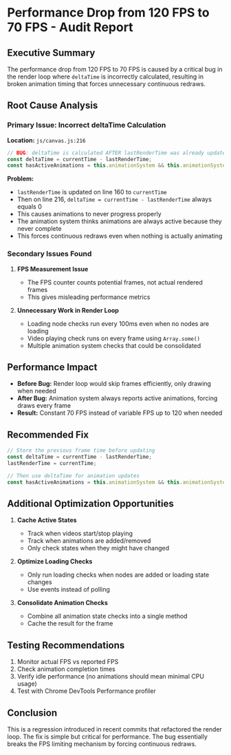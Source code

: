 # Performance Drop from 120 FPS to 70 FPS - Audit Report

## Executive Summary
The performance drop from 120 FPS to 70 FPS is caused by a critical bug in the render loop where `deltaTime` is incorrectly calculated, resulting in broken animation timing that forces unnecessary continuous redraws.

## Root Cause Analysis

### Primary Issue: Incorrect deltaTime Calculation
**Location:** `js/canvas.js:216`

```javascript
// BUG: deltaTime is calculated AFTER lastRenderTime was already updated
const deltaTime = currentTime - lastRenderTime;
const hasActiveAnimations = this.animationSystem && this.animationSystem.updateAnimations(deltaTime);
```

**Problem:** 
- `lastRenderTime` is updated on line 160 to `currentTime`
- Then on line 216, `deltaTime = currentTime - lastRenderTime` always equals 0
- This causes animations to never progress properly
- The animation system thinks animations are always active because they never complete
- This forces continuous redraws even when nothing is actually animating

### Secondary Issues Found

1. **FPS Measurement Issue**
   - The FPS counter counts potential frames, not actual rendered frames
   - This gives misleading performance metrics

2. **Unnecessary Work in Render Loop**
   - Loading node checks run every 100ms even when no nodes are loading
   - Video playing check runs on every frame using `Array.some()`
   - Multiple animation system checks that could be consolidated

## Performance Impact

- **Before Bug:** Render loop would skip frames efficiently, only drawing when needed
- **After Bug:** Animation system always reports active animations, forcing draws every frame
- **Result:** Constant 70 FPS instead of variable FPS up to 120 when needed

## Recommended Fix

```javascript
// Store the previous frame time before updating
const deltaTime = currentTime - lastRenderTime;
lastRenderTime = currentTime;

// Then use deltaTime for animation updates
const hasActiveAnimations = this.animationSystem && this.animationSystem.updateAnimations(deltaTime);
```

## Additional Optimization Opportunities

1. **Cache Active States**
   - Track when videos start/stop playing
   - Track when animations are added/removed
   - Only check states when they might have changed

2. **Optimize Loading Checks**
   - Only run loading checks when nodes are added or loading state changes
   - Use events instead of polling

3. **Consolidate Animation Checks**
   - Combine all animation state checks into a single method
   - Cache the result for the frame

## Testing Recommendations

1. Monitor actual FPS vs reported FPS
2. Check animation completion times
3. Verify idle performance (no animations should mean minimal CPU usage)
4. Test with Chrome DevTools Performance profiler

## Conclusion

This is a regression introduced in recent commits that refactored the render loop. The fix is simple but critical for performance. The bug essentially breaks the FPS limiting mechanism by forcing continuous redraws.